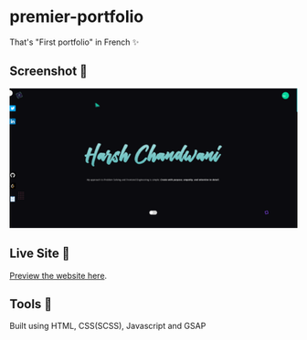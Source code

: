 # premier-portfolio

That's "First portfolio" in French ✨

## Screenshot 📸

![Harsh Chandwani portfolio screenshot](./assets/img/seo-img.png)

## Live Site 🚀

[Preview the website here](https://israelmitolu.netlify.app).

## Tools 🔨

Built using HTML, CSS(SCSS), Javascript and GSAP
